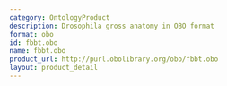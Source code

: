 ```yaml
---
category: OntologyProduct
description: Drosophila gross anatomy in OBO format
format: obo
id: fbbt.obo
name: fbbt.obo
product_url: http://purl.obolibrary.org/obo/fbbt.obo
layout: product_detail
---
```

